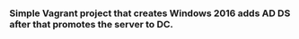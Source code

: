 ### Simple Vagrant project that creates Windows 2016 adds AD DS after that promotes the server to DC.